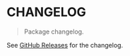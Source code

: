 # CHANGELOG

> Package changelog.

See [GitHub Releases](https://github.com/stdlib-js/math-iter/releases) for the changelog.